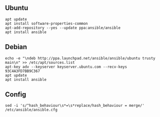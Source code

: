 ## Ubuntu

	apt update
	apt install software-properties-common
	apt-add-repository --yes --update ppa:ansible/ansible
	apt install ansible

## Debian

	echo -e "\ndeb http://ppa.launchpad.net/ansible/ansible/ubuntu trusty main\n" >> /etc/apt/sources.list
	apt-key adv --keyserver keyserver.ubuntu.com --recv-keys 93C4A3FD7BB9C367
	apt update
	apt install ansible

## Config

	sed -i 's/^hash_behaviour\s*=\s*replace/hash_behaviour = merge/' /etc/ansible/ansible.cfg
